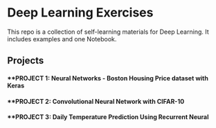 # Deep Learning Exercises

This repo is a collection of self-learning materials for Deep Learning. It includes examples and one Notebook.

## Projects

#### **PROJECT 1: Neural Networks - Boston Housing Price dataset with Keras
#### **PROJECT 2: Convolutional Neural Network with CIFAR-10
#### **PROJECT 3: Daily Temperature Prediction Using Recurrent Neural
